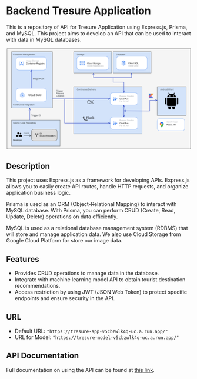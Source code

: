 # Backend Tresure Application
This is a repository of API for Tresure Application using Express.js, Prisma, and MySQL. This project aims to develop an API that can be used to interact with data in MySQL databases.

![User Api](https://github.com/Tresure-Bangkit2023/backend-tresure/blob/main/cloudarchi.png?raw=true)

## Description
This project uses Express.js as a framework for developing APIs. Express.js allows you to easily create API routes, handle HTTP requests, and organize application business logic.

Prisma is used as an ORM (Object-Relational Mapping) to interact with MySQL database. With Prisma, you can perform CRUD (Create, Read, Update, Delete) operations on data efficiently.

MySQL is used as a relational database management system (RDBMS) that will store and manage application data. We also use Cloud Storage from Google Cloud Platform for store our image data.

## Features
- Provides CRUD operations to manage data in the database.
- Integrate with machine learning model API to obtain tourist destination recommendations.
- Access restriction by using JWT (JSON Web Token) to protect specific endpoints and ensure security in the API.

## URL
- Default URL: `"https://tresure-app-v5cbzwlk4q-uc.a.run.app/"`
- URL for Model: `"https://tresure-model-v5cbzwlk4q-uc.a.run.app/"`

## API Documentation
Full documentation on using the API can be found at [this link](https://github.com/Tresure-Bangkit2023/backend-tresure/blob/main/api-docs.md).
